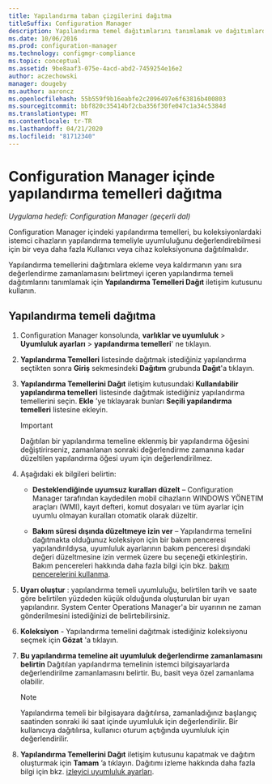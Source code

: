 ```yaml
---
title: Yapılandırma taban çizgilerini dağıtma
titleSuffix: Configuration Manager
description: Yapılandırma temel dağıtımlarını tanımlamak ve dağıtımlardan yapılandırma temelleri eklemek veya kaldırmak için yapılandırma temellerini dağıtın.
ms.date: 10/06/2016
ms.prod: configuration-manager
ms.technology: configmgr-compliance
ms.topic: conceptual
ms.assetid: 9be8aaf3-075e-4acd-abd2-7459254e16e2
author: aczechowski
manager: dougeby
ms.author: aaroncz
ms.openlocfilehash: 55b559f9b16eabfe2c2096497e6f63816b400803
ms.sourcegitcommit: bbf820c35414bf2cba356f30fe047c1a34c5384d
ms.translationtype: MT
ms.contentlocale: tr-TR
ms.lasthandoff: 04/21/2020
ms.locfileid: "81712340"
---
```

# <a name="how-to-deploy-configuration-baselines-in-configuration-manager"></a>Configuration Manager içinde yapılandırma temelleri dağıtma

*Uygulama hedefi: Configuration Manager (geçerli dal)*

Configuration Manager içindeki yapılandırma temelleri, bu koleksiyonlardaki istemci cihazların yapılandırma temeliyle uyumluluğunu değerlendirebilmesi için bir veya daha fazla Kullanıcı veya cihaz koleksiyonuna dağıtılmalıdır.  

Yapılandırma temellerini dağıtımlara ekleme veya kaldırmanın yanı sıra değerlendirme zamanlamasını belirtmeyi içeren yapılandırma temeli dağıtımlarını tanımlamak için **Yapılandırma Temelleri Dağıt** iletişim kutusunu kullanın.  

## <a name="deploy-a-configuration-baseline"></a>Yapılandırma temeli dağıtma  

1.  Configuration Manager konsolunda, **varlıklar ve uyumluluk** > **Uyumluluk ayarları** > **yapılandırma temelleri**' ne tıklayın.  

3.  **Yapılandırma Temelleri** listesinde dağıtmak istediğiniz yapılandırma seçtikten sonra **Giriş** sekmesindeki **Dağıtım** grubunda **Dağıt**'a tıklayın.  

4.  **Yapılandırma Temellerini Dağıt** iletişim kutusundaki **Kullanılabilir yapılandırma temelleri** listesinde dağıtmak istediğiniz yapılandırma temellerini seçin. **Ekle** ’ye tıklayarak bunları **Seçili yapılandırma temelleri** listesine ekleyin.  

    > [!IMPORTANT]  
    >  Dağıtılan bir yapılandırma temeline eklenmiş bir yapılandırma öğesini değiştirirseniz, zamanlanan sonraki değerlendirme zamanına kadar düzeltilen yapılandırma öğesi uyum için değerlendirilmez.  

5.  Aşağıdaki ek bilgileri belirtin:  

    -   **Desteklendiğinde uyumsuz kuralları düzelt** – Configuration Manager tarafından kaydedilen mobil cihazların WINDOWS YÖNETIM araçları (WMI), kayıt defteri, komut dosyaları ve tüm ayarlar için uyumlu olmayan kuralları otomatik olarak düzeltir.  

    -   **Bakım süresi dışında düzeltmeye izin ver** – Yapılandırma temelini dağıtmakta olduğunuz koleksiyon için bir bakım penceresi yapılandırıldıysa, uyumluluk ayarlarının bakım penceresi dışındaki değeri düzeltmesine izin vermek üzere bu seçeneği etkinleştirin. Bakım pencereleri hakkında daha fazla bilgi için bkz. [bakım pencerelerini kullanma](../../core/clients/manage/collections/use-maintenance-windows.md).  

6.  **Uyarı oluştur** : yapılandırma temeli uyumluluğu, belirtilen tarih ve saate göre belirtilen yüzdeden küçük olduğunda oluşturulan bir uyarı yapılandırır. System Center Operations Manager'a bir uyarının ne zaman gönderilmesini istediğinizi de belirtebilirsiniz.  

7.  **Koleksiyon** - Yapılandırma temelini dağıtmak istediğiniz koleksiyonu seçmek için **Gözat** 'a tıklayın.  

8.  **Bu yapılandırma temeline ait uyumluluk değerlendirme zamanlamasını belirtin** Dağıtılan yapılandırma temelinin istemci bilgisayarlarda değerlendirilme zamanlamasını belirtir. Bu, basit veya özel zamanlama olabilir.  

    > [!NOTE]  
    >  Yapılandırma temeli bir bilgisayara dağıtılırsa, zamanladığınız başlangıç saatinden sonraki iki saat içinde uyumluluk için değerlendirilir. Bir kullanıcıya dağıtılırsa, kullanıcı oturum açtığında uyumluluk için değerlendirilir.  

9. **Yapılandırma Temellerini Dağıt** iletişim kutusunu kapatmak ve dağıtım oluşturmak için **Tamam** ’a tıklayın. Dağıtımı izleme hakkında daha fazla bilgi için bkz. [izleyici uyumluluk ayarları](monitor-compliance-settings.md).  
